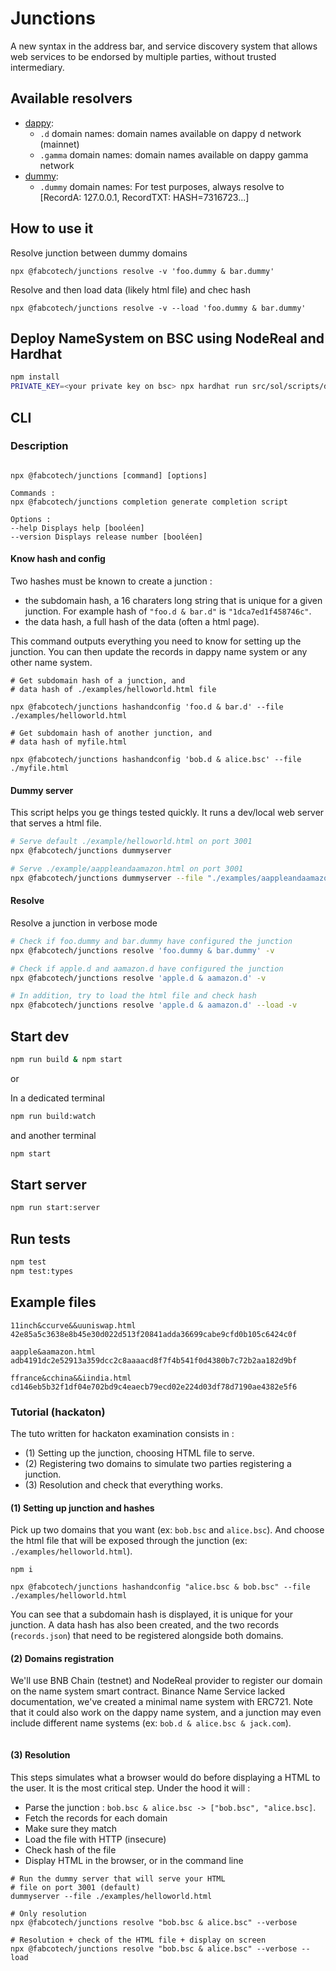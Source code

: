 # Junctions

A new syntax in the address bar, and service discovery system that allows web services to be endorsed by multiple parties, without trusted intermediary.

## Available resolvers

- [dappy](./src/lib/domainResolvers/dappy.ts):
  - `.d` domain names: domain names available on dappy d network (mainnet)
  - `.gamma` domain names: domain names available on dappy gamma network
- [dummy](./src/lib/domainResolvers/dummy.ts):
  - `.dummy` domain names: For test purposes, always resolve to [RecordA: 127.0.0.1, RecordTXT: HASH=7316723...]

## How to use it

Resolve junction between dummy domains

```
npx @fabcotech/junctions resolve -v 'foo.dummy & bar.dummy'
```

Resolve and then load data (likely html file) and chec hash

```
npx @fabcotech/junctions resolve -v --load 'foo.dummy & bar.dummy'
```

## Deploy NameSystem on BSC using NodeReal and Hardhat

```bash
npm install
PRIVATE_KEY=<your private key on bsc> npx hardhat run src/sol/scripts/deploy.ts --network bsctestnet
```

## CLI

### Description

```

npx @fabcotech/junctions [command] [options]

Commands :
npx @fabcotech/junctions completion generate completion script

Options :
--help Displays help [booléen]
--version Displays release number [booléen]
```

#### Know hash and config

Two hashes must be known to create a junction :

- the subdomain hash, a 16 charaters long string that is unique for a given junction. For example hash of `"foo.d & bar.d"` is `"1dca7ed1f458746c"`.
- the data hash, a full hash of the data (often a html page).

This command outputs everything you need to know for setting up the junction. You can then update the records in dappy name system or any other name system.

```
# Get subdomain hash of a junction, and
# data hash of ./examples/helloworld.html file

npx @fabcotech/junctions hashandconfig 'foo.d & bar.d' --file ./examples/helloworld.html

# Get subdomain hash of another junction, and
# data hash of myfile.html

npx @fabcotech/junctions hashandconfig 'bob.d & alice.bsc' --file ./myfile.html
```

#### Dummy server

This script helps you ge things tested quickly. It runs a dev/local web server that serves a html file.

```sh
# Serve default ./example/helloworld.html on port 3001
npx @fabcotech/junctions dummyserver

# Serve ./example/aappleandaamazon.html on port 3001
npx @fabcotech/junctions dummyserver --file "./examples/aappleandaamazon.html"
```

#### Resolve

Resolve a junction in verbose mode

```sh
# Check if foo.dummy and bar.dummy have configured the junction
npx @fabcotech/junctions resolve 'foo.dummy & bar.dummy' -v

# Check if apple.d and aamazon.d have configured the junction
npx @fabcotech/junctions resolve 'apple.d & aamazon.d' -v

# In addition, try to load the html file and check hash
npx @fabcotech/junctions resolve 'apple.d & aamazon.d' --load -v
```

## Start dev

```sh
npm run build & npm start
```

or

In a dedicated terminal

```sh
npm run build:watch
```

and another terminal

```sh
npm start
```

## Start server

```sh
npm run start:server
```

## Run tests

```sh
npm test
npm test:types
```

## Example files

```
11inch&ccurve&&uuniswap.html
42e85a5c3638e8b45e30d022d513f20841adda36699cabe9cfd0b105c6424c0f

aapple&aamazon.html
adb4191dc2e52913a359dcc2c8aaaacd8f7f4b541f0d4380b7c72b2aa182d9bf

ffrance&cchina&&iindia.html
cd146eb5b32f1df04e702bd9c4eaecb79ecd02e224d03df78d7190ae4382e5f6
```

### Tutorial (hackaton)

The tuto written for hackaton examination consists in :

- (1) Setting up the junction, choosing HTML file to serve.
- (2) Registering two domains to simulate two parties registering a junction.
- (3) Resolution and check that everything works.

#### (1) Setting up junction and hashes

Pick up two domains that you want (ex: `bob.bsc` and `alice.bsc`). And choose the html file that will be exposed through the junction (ex: `./examples/helloworld.html`).

```
npm i

npx @fabcotech/junctions hashandconfig "alice.bsc & bob.bsc" --file ./examples/helloworld.html
```

You can see that a subdomain hash is displayed, it is unique for your junction. A data hash has also been created, and the two records (`records.json`) that need to be registered alongside both domains.

#### (2) Domains registration

We'll use BNB Chain (testnet) and NodeReal provider to register our domain on the name system smart contract. Binance Name Service lacked documentation, we've created a minimal name system with ERC721. Note that it could also work on the dappy name system, and a junction may even include different name systems (ex: `bob.d & alice.bsc & jack.com`).

```

```

#### (3) Resolution

This steps simulates what a browser would do before displaying a HTML to the user. It is the most critical step. Under the hood it will :

- Parse the junction : `bob.bsc & alice.bsc -> ["bob.bsc", "alice.bsc]`.
- Fetch the records for each domain
- Make sure they match
- Load the file with HTTP (insecure)
- Check hash of the file
- Display HTML in the browser, or in the command line

```
# Run the dummy server that will serve your HTML
# file on port 3001 (default)
dummyserver --file ./examples/helloworld.html

# Only resolution
npx @fabcotech/junctions resolve "bob.bsc & alice.bsc" --verbose

# Resolution + check of the HTML file + display on screen
npx @fabcotech/junctions resolve "bob.bsc & alice.bsc" --verbose --load
```
